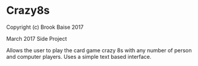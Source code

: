 # Crazy8s

Copyright (c) Brook Baise 2017

March 2017 Side Project

Allows the user to play the card game crazy 8s with any number of person and computer players. Uses a simple text
based interface.
